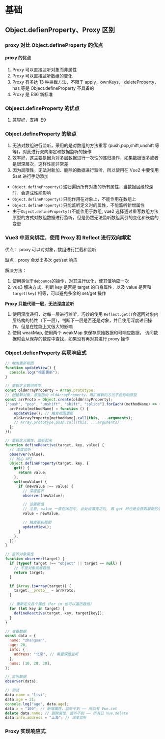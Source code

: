# 基础

## Object.defienProperty、Proxy 区别

### proxy 对比 Object.defineProperty 的优点

#### proxy 的优点

1. Proxy 可以直接监听对象而非属性
2. Proxy 可以直接监听数组的变化
3. Proxy 有多达 13 种拦截方法，不限于 apply，ownKeys， deleteProperty，has 等是 Object.defineProperty 不具备的
4. Proxy 是 ES6 新标准

### Objeect.defineProperty 的优点

1. 兼容好，支持 IE9

### Object.defineProperty 的缺点

1. 无法对数组进行监听，采用的是对数组的方法重写 (push,pop,shift,unshift 等等)，对此进行双向绑定和数据监听的操作
2. 效率好，这主要是因为对多层数据进行一次性的递归操作，如果数据很多或者是很深层次，这样性能非常差
3. 因为局限性，无法对新加、删除的数据进行监听，所以使用在 Vue2 中要使用$set 进行手动添加

- `Object.defineProperty()`递归遍历所有对象的所有属性，当数据层级较深时，会造成性能影响
- `Object.defineProperty()`只能作用在对象上，不能作用在数组上
- `Object.defineProperty()`只能监听定义时的属性，不能监听新增属性
- 由于`Object.defineProperty()`不能作用于数组, vue2 选择通过重写数组方法原型的方式对数组数据进行监听，但是仍然无法监听数组索引的变化和长度的变更

### Vue3 中双向绑定，使用 Proxy 和 Reflect 进行双向绑定

优点： proxy 可以对对象，数组进行拦截和监听

缺点：proxy 会发出多次 get/set 响应

解决方法：

1. 使用类似于`debounce`的操作，对其进行优化，使其值响应一次
2. vue3 解决方式，判断 key 是否是 target 的自身属性，以及 value 是否和 `target[key]` 相等，可以避免多余的 set/get 操作

**Proxy 只能代理一层，无法深度监听**

1. 使用深度递归，对每一层进行监听，巧妙的使用 `Reflect.get()`会返回对象内层结构的特性（下一层），判断下一层是否还是对象，并且使用深度递归操作，但是在性能上又很大的影响
2. 使用 weakMap, 使用两个 weakMap 来保存原始数据和可响应数据， 访问数据时会从保存的数库中查找，如果没有再对其进行 proxy 操作

### Object.defienProperty 实现响应式

```js
// 触发更新视图
function updateView() {
  console.log("视图更新");
}

// 重新定义数组原型
const oldArrayProperty = Array.prototype;
// 创建新对象，原型指向 oldArrayProperty，再扩展新的方法不会影响原型
const arrProto = Object.create(oldArrayProperty);
["push", "pop", "unshift", "shift", "splice"].forEach((methodName) => {
  arrProto[methodName] = function () {
    updateView(); // 触发视图更新
    oldArrayProperty[methodName].call(this, ...arguments);
    // Array.prototype.push.call(this, ...arguments)
  };
});

// 重新定义属性，监听起来
function defineReactive(target, key, value) {
  // 深度监听
  observer(value);
  // 核心 API
  Object.defineProperty(target, key, {
    get() {
      return value;
    },
    set(newValue) {
      if (newValue !== value) {
        // 深度监听
        observer(newValue);

        // 设置新值
        // 注意, value 一直在闭包中, 此处设置完之后, 再 get 时也是会获取最新的值
        value = newValue;

        // 触发更新视图
        updateView();
      }
    },
  });
}

// 监听对象属性
function observer(target) {
  if (typeof target !== "object" || target == null) {
    // 不是对象或者数组
    return target;
  }

  if (Array.isArray(target)) {
    target.__proto__ = arrProto;
  }

  // 重新定义各个属性（for in 也可以遍历数组）
  for (let key in target) {
    defineReactive(target, key, target[key]);
  }
}

// 准备数据
const data = {
  name: "zhangsan",
  age: 20,
  info: {
    address: "北京", // 需要深度监听
  },
  nums: [10, 20, 30],
};

// 监听数据
observer(data);

// 测试
data.name = "lisi";
data.age = 21;
console.log("age", data.age);
data.x = "100"; // 新增属性，监听不到 —— 所以有 Vue.set
delete data.name; // 删除属性，监听不到 —— 所有已 Vue.delete
data.info.address = "上海"; // 深度监听
```

### Proxy 实现响应式
